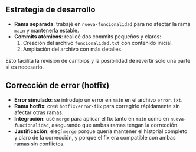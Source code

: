## Estrategia de desarrollo

- **Rama separada**: trabajé en `nueva-funcionalidad` para no afectar la rama `main` y mantenerla estable.
- **Commits atómicos**: realicé dos commits pequeños y claros:
  1. Creación del archivo `funcionalidad.txt` con contenido inicial.
  2. Ampliación del archivo con más detalles.
  
Esto facilita la revisión de cambios y la posibilidad de revertir solo una parte si es necesario.

## Corrección de error (hotfix)

- **Error simulado**: se introdujo un error en `main` en el archivo `error.txt`.
- **Rama hotfix**: creé `hotfix/error-fix` para corregirlo rápidamente sin afectar otras ramas.
- **Integración**: usé `merge` para aplicar el fix tanto en `main` como en `nueva-funcionalidad`, asegurando que ambas ramas tengan la corrección.
- **Justificación**: elegí `merge` porque quería mantener el historial completo y claro de la corrección, y porque el fix era compatible con ambas ramas sin conflictos.
